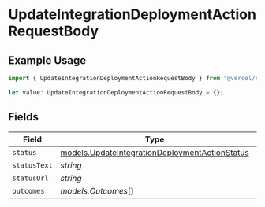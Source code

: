 # UpdateIntegrationDeploymentActionRequestBody

## Example Usage

```typescript
import { UpdateIntegrationDeploymentActionRequestBody } from "@vercel/sdk/models/updateintegrationdeploymentactionop.js";

let value: UpdateIntegrationDeploymentActionRequestBody = {};
```

## Fields

| Field                                                                                                  | Type                                                                                                   | Required                                                                                               | Description                                                                                            |
| ------------------------------------------------------------------------------------------------------ | ------------------------------------------------------------------------------------------------------ | ------------------------------------------------------------------------------------------------------ | ------------------------------------------------------------------------------------------------------ |
| `status`                                                                                               | [models.UpdateIntegrationDeploymentActionStatus](../models/updateintegrationdeploymentactionstatus.md) | :heavy_minus_sign:                                                                                     | N/A                                                                                                    |
| `statusText`                                                                                           | *string*                                                                                               | :heavy_minus_sign:                                                                                     | N/A                                                                                                    |
| `statusUrl`                                                                                            | *string*                                                                                               | :heavy_minus_sign:                                                                                     | N/A                                                                                                    |
| `outcomes`                                                                                             | *models.Outcomes*[]                                                                                    | :heavy_minus_sign:                                                                                     | N/A                                                                                                    |